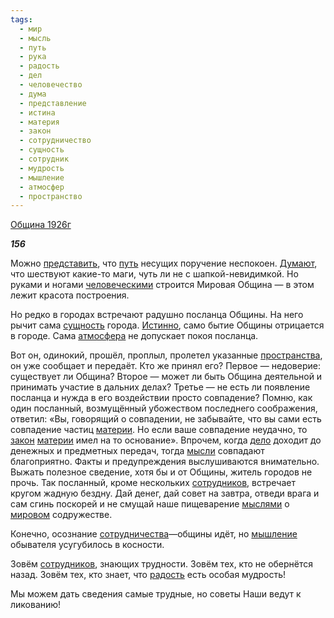 ```yaml
---
tags:
  - мир
  - мысль
  - путь
  - рука
  - радость
  - дел
  - человечество
  - дума
  - представление
  - истина
  - материя
  - закон
  - сотрудничество
  - сущность
  - сотрудник
  - мудрость
  - мышление
  - атмосфер
  - пространство
---
```

[Община 1926г](https://127.0.0.1:4002/agni/1926)

___156___

Можно [представить](../../../tags/#представление), что [путь](../../../tags/#путь) несущих поручение неспокоен. [Думают](../../../tags/#дума), что шествуют какие-то маги, чуть ли не с шапкой-невидимкой. Но руками и ногами [человеческими](../../../tags/#человечество) строится Мировая Община — в этом лежит красота построения.   

Но редко в городах встречают радушно посланца Общины. На него рычит сама [сущность](../../../tags/#сущность) города. [Истинно](../../../tags/#истина), само бытие Общины отрицается в городе. Сама [атмосфера](../../../tags/#атмосфер) не допускает покоя посланца.   

Вот он, одинокий, прошёл, проплыл, пролетел указанные [пространства](../../../tags/#пространство), он уже сообщает и передаёт. Кто же принял его? Первое — недоверие: существует ли Община? Второе — может ли быть Община деятельной и принимать участие в дальних делах? Третье — не есть ли появление посланца и нужда в его воздействии просто совпадение? Помню, как один посланный, возмущённый убожеством последнего соображения, ответил: «Вы, говорящий о совпадении, не забывайте, что вы сами есть совпадение частиц [материи](../../../tags/#материя). Но если ваше совпадение неудачно, то [закон](../../../tags/#закон) [материи](../../../tags/#материя) имел на то основание». Впрочем, когда [дело](../../../tags/#дел) доходит до денежных и предметных передач, тогда [мысли](../../../tags/#мысль) совпадают благоприятно. Факты и предупреждения выслушиваются внимательно. Выжать полезное сведение, хотя бы и от Общины, житель городов не прочь. Так посланный, кроме нескольких [сотрудников](../../../tags/#сотрудник), встречает кругом жадную бездну. Дай денег, дай совет на завтра, отведи врага и сам сгинь поскорей и не смущай наше пищеварение [мыслями](../../../tags/#мысль) о [мировом](../../../tags/#мир) содружестве.   

Конечно, осознание [сотрудничества](../../../tags/#сотрудничество)—общины идёт, но [мышление](../../../tags/#мышление) обывателя усугубилось в косности.   

Зовём [сотрудников](../../../tags/#сотрудник), знающих трудности. Зовём тех, кто не обернётся назад. Зовём тех, кто знает, что [радость](../../../tags/#радость) есть особая мудрость!   

Мы можем дать сведения самые трудные, но советы Наши ведут к ликованию!   


